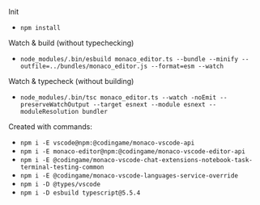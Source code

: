 Init
- `npm install`

Watch & build (without typechecking)
- `node_modules/.bin/esbuild monaco_editor.ts --bundle --minify --outfile=../bundles/monaco_editor.js --format=esm --watch`

Watch & typecheck (without building)
- `node_modules/.bin/tsc monaco_editor.ts --watch -noEmit --preserveWatchOutput --target esnext --module esnext --moduleResolution bundler`

Created with commands:
- `npm i -E vscode@npm:@codingame/monaco-vscode-api`
- `npm i -E monaco-editor@npm:@codingame/monaco-vscode-editor-api`
- `npm i -E @codingame/monaco-vscode-chat-extensions-notebook-task-terminal-testing-common`
- `npm i -E @codingame/monaco-vscode-languages-service-override`
- `npm i -D @types/vscode`
- `npm i -D esbuild typescript@5.5.4`
